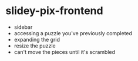 # slidey-pix-frontend

* sidebar
* accessing a puzzle you've previously completed
* expanding the grid
* resize the puzzle
* can't move the pieces until it's scrambled
